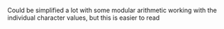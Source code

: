 Could be simplified a lot with some modular arithmetic working with the individual character values, but this is easier to read